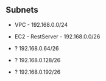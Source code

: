 ## Subnets

- VPC - 192.168.0.0/24

- EC2 - RestServer - 192.168.0.0/26
- ? 192.168.0.64/26
- ? 192.168.0.128/26
- ? 192.168.0.192/26
